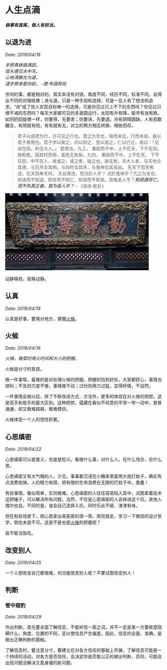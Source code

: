 # 人生点滴

***做事有首尾，做人有担当。***

## 以退为进
*Date: 2019/04/18*

*手把青秧插满田，*  
*低头便见水中天。*  
*心地清静方为道，*  
*退步原来是向前。 -唐·布袋和尚*

世间的事，都是相对的，其实本没有对错，角度不同，经历不同，标准不同，会得出不同的对错结果；进与退，只是一种手段和选择，可是一旦人有了想法和追求，“进”成了世人实现目标唯一的选择，可是你见过只上不下的东西吗？你见过只增不减的东西吗？每天大家都可见的多是圆运行，太阳有升有降，股市有涨有跌。如同扔回旋镖一样，你要得，先要舍；你要进，先要退。月有阴晴圆缺，人有悲歡離合，有阴就有阳，有有就有无，对立的两方相互转换、相依而存。

>君子以成德为行，日可见之行也。潜之为言也，隐而未见，行而未成，是以君子弗用也。君子学以聚之，问以辩之，宽以居之，仁以行之。易曰：「见龙在田，利见大人。」 君德也。九三， 重刚而不中，上不在天，下不在田。 故乾乾，因其时而惕，虽危无咎矣。九四， 重刚而不中，上不在天， 下不在田，中不在人，故或之。或之者，疑之也，故无咎。夫大人者，与天地合其德，与日月合其明，与四时合其序，与鬼神合其吉凶。 先天下而天弗违，后天而奉天时。 天且弗违，而况於人乎？ 况於鬼神乎？亢之为言也，知进而不知退，知存而不知亡，知得而不知丧。其唯圣人乎？***知进退存亡，而不失其正者，其为圣人乎？*** - 《易经·乾卦》

![](../assets/images/动静等观.jpg "北京大觉寺·乾隆·御笔匾额")

动静等观，观等动静。

## 认真
*Date: 2019/04/19*

认真是好事，要用对地方，掌握[火候](#火候)。

## 火候
*Date: 2019/04/19*

*火候，做菜时用火时间和大小的把握。*

火候是分寸的拿捏。

做一件事情，最难的是对处理火候的把握。把握的恰到好处，大家都舒心，事情也顺利；不及则力度不够，事情推不动；过份则用力过猛，显得矫情，不自然。

一件事情会做以后，除了不断改进方式、方法外，更多的体现在对火候的把控。这是高手和低手的最大区别。这种把控，蕴藏在看似不经意的平常一举一动中，普普通通，却又极难超越，极难模仿。

火候体现一个人的悟性积累。

## 心思缜密
*Date: 2019/04/22*

心思缜密可以是褒义，也是是贬义。看做什么事，对什么人，在什么场合，应什么景。

心思缜密又有大气魄的人，少见。事事都沉浸在小概率里面用大炮打蚊子，确实有点浪费炮弹。人的精力有限，把有限的生命浪费在无限的打蚊子中，愚蠢！

有些事情，看似简单，实则极难。心思缜密的人往往容易陷入其中，试图拿着技术这把锤子，可以解决所有问题。当然，不仅是心思缜密的人会掉进这个坑，其他人偶尔也会。不同的是，谁会自己选择入坑，同时乐此不疲、津津有味。

但在有些场景下，把心思拿出来密密的筛一筛，用完就走，学习一下微信的设计哲学，倒也未尝不可。这是不是也是[火候](#火候)的把握呢？

盐不能当饭吃。

## 改变别人
*Date: 2019/04/25*

一个人想改变自己都很难，何况是改变别人呢？不要试图改变别人！

## 判断

### 管中窥豹
*Date: 2019/04/29*

作出判断，首先要全面了解信息，不能听信一面之词。并不一定是某一方要故意隐瞒什么，角度、位置的不同，足以使信息产生偏差。因此，信息的全面、准确，是做出正确判断的基础。

了解信息时，要注意分寸，要建立在对各方信任的基础上开展，了解信息可能是一个持续的活动，对各方是否信任，会决定你是否能公正的做出判断，否则，可能会出现问题没解决又惹身骚的新问题。
